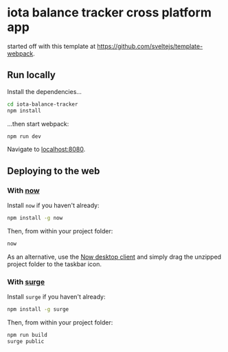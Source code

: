 # iota balance tracker cross platform app



started off with this template at https://github.com/sveltejs/template-webpack.

## Run locally

Install the dependencies...

```bash
cd iota-balance-tracker
npm install
```

...then start webpack:

```bash
npm run dev
```

Navigate to [localhost:8080](http://localhost:5000). 


## Deploying to the web

### With [now](https://zeit.co/now)

Install `now` if you haven't already:

```bash
npm install -g now
```

Then, from within your project folder:

```bash
now
```

As an alternative, use the [Now desktop client](https://zeit.co/download) and simply drag the unzipped project folder to the taskbar icon.

### With [surge](https://surge.sh/)

Install `surge` if you haven't already:

```bash
npm install -g surge
```

Then, from within your project folder:

```bash
npm run build
surge public
```
